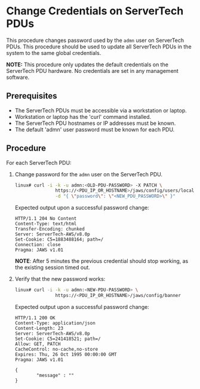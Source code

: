 # Change Credentials on ServerTech PDUs

This procedure changes password used by the `admn` user on ServerTech PDUs. 
This procedure should be used to update all ServerTech PDUs in the system to 
the same global credentials.

**NOTE:** This procedure only updates the default credentials on the 
ServerTech PDU hardware. No credentials are set in any management software.

## Prerequisites
- The ServerTech PDUs must be accessible via a workstation or laptop.
- Workstation or laptop has the 'curl' command installed.
- The ServerTech PDU hostnames or IP addresses must be known.
- The default 'admn' user password must be known for each PDU.

## Procedure

For each ServerTech PDU:

1. Change password for the `admn` user on the ServerTech PDU. 
    
   ```bash
   linux# curl -i -k -u admn:<OLD-PDU-PASSWORD> -X PATCH \
                  https://<PDU_IP_OR_HOSTNAME>/jaws/config/users/local/admn \
                  -d "{ \"password\": \"<NEW_PDU_PASSWORD>\" }"
   ```

   Expected output upon a successful password change:
   
   ```
   HTTP/1.1 204 No Content
   Content-Type: text/html
   Transfer-Encoding: chunked
   Server: ServerTech-AWS/v8.0p
   Set-Cookie: C5=1883488164; path=/
   Connection: close
   Pragma: JAWS v1.01
   ```

   **NOTE**: After 5 minutes the previous credential should stop working, as the existing session timed out.

1. Verify that the new password works:
   
   ```bash
   linux# curl -i -k -u admn:<NEW-PDU-PASSWORD> \
                  https://<PDU_IP_OR_HOSTNAME>/jaws/config/banner
   ```
   
   Expected output upon a successful password change:
   
   ```
   HTTP/1.1 200 OK
   Content-Type: application/json
   Content-Length: 23
   Server: ServerTech-AWS/v8.0p
   Set-Cookie: C5=241418521; path=/
   Allow: GET, PATCH
   CacheControl: no-cache,no-store
   Expires: Thu, 26 Oct 1995 00:00:00 GMT
   Pragma: JAWS v1.01

   {
           "message" : ""
   }
   ```




